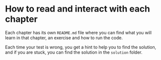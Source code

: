 # How to read and interact with each chapter

Each chapter has its own `README.md` file where you can find what you will learn in that chapter, an exercise and 
how to run the code.

Each time your test is wrong, you get a hint to help you to find the solution, and if you are stuck, you can find the
solution in the `solution` folder.